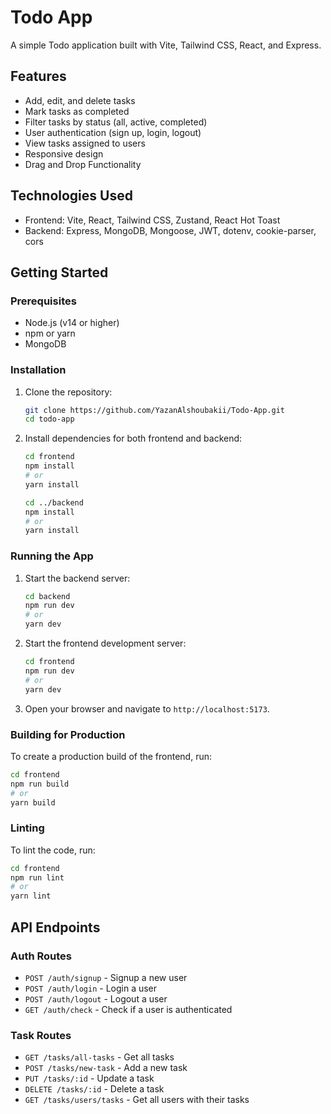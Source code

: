 # Todo App

A simple Todo application built with Vite, Tailwind CSS, React, and Express.

## Features

- Add, edit, and delete tasks
- Mark tasks as completed
- Filter tasks by status (all, active, completed)
- User authentication (sign up, login, logout)
- View tasks assigned to users
- Responsive design
- Drag and Drop Functionality

## Technologies Used

- Frontend: Vite, React, Tailwind CSS, Zustand, React Hot Toast
- Backend: Express, MongoDB, Mongoose, JWT, dotenv, cookie-parser, cors

## Getting Started

### Prerequisites

- Node.js (v14 or higher)
- npm or yarn
- MongoDB

### Installation

1. Clone the repository:

   ```sh
   git clone https://github.com/YazanAlshoubakii/Todo-App.git
   cd todo-app
   ```

2. Install dependencies for both frontend and backend:

   ```sh
   cd frontend
   npm install
   # or
   yarn install

   cd ../backend
   npm install
   # or
   yarn install
   ```

### Running the App

1. Start the backend server:

   ```sh
   cd backend
   npm run dev
   # or
   yarn dev
   ```

2. Start the frontend development server:

   ```sh
   cd frontend
   npm run dev
   # or
   yarn dev
   ```

3. Open your browser and navigate to `http://localhost:5173`.

### Building for Production

To create a production build of the frontend, run:

```sh
cd frontend
npm run build
# or
yarn build
```

### Linting

To lint the code, run:

```sh
cd frontend
npm run lint
# or
yarn lint
```

## API Endpoints

### Auth Routes

- `POST /auth/signup` - Signup a new user
- `POST /auth/login` - Login a user
- `POST /auth/logout` - Logout a user
- `GET /auth/check` - Check if a user is authenticated

### Task Routes

- `GET /tasks/all-tasks` - Get all tasks
- `POST /tasks/new-task` - Add a new task
- `PUT /tasks/:id` - Update a task
- `DELETE /tasks/:id` - Delete a task
- `GET /tasks/users/tasks` - Get all users with their tasks
